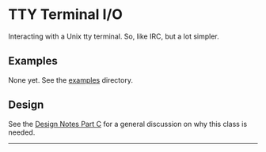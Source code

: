 TTY Terminal I/O
================
Interacting with a Unix tty terminal. So, like IRC, but a lot simpler.

Examples
--------
None yet. 
See the [examples](../../../examples) directory.

Design
------
See the [Design Notes Part C](../../../DesignNotes-C.md) for a general
discussion on why this class is needed.

-----------------------------------
